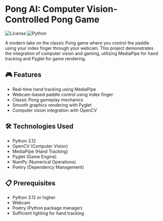 # Pong AI: Computer Vision-Controlled Pong Game

![License](https://img.shields.io/badge/license-Apache%202.0-blue.svg)
![Python](https://img.shields.io/badge/python-3.12-blue.svg)

A modern take on the classic Pong game where you control the paddle using your index finger through your webcam. This project demonstrates the integration of computer vision and gaming, utilizing MediaPipe for hand tracking and Pyglet for game rendering.

## 🎮 Features

- Real-time hand tracking using MediaPipe
- Webcam-based paddle control using index finger
- Classic Pong gameplay mechanics
- Smooth graphics rendering with Pyglet
- Computer vision integration with OpenCV

## 🛠️ Technologies Used

- Python 3.12
- OpenCV (Computer Vision)
- MediaPipe (Hand Tracking)
- Pyglet (Game Engine)
- NumPy (Numerical Operations)
- Poetry (Dependency Management)

## 📋 Prerequisites

- Python 3.12 or higher
- Webcam
- Poetry (Python package manager)
- Sufficient lighting for hand tracking
